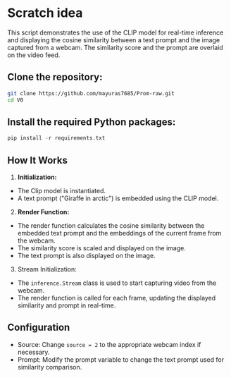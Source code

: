 # Scratch idea
This script demonstrates the use of the CLIP model for real-time inference and displaying the cosine similarity between a text prompt and the image captured from a webcam. The similarity score and the prompt are overlaid on the video feed.

## Clone the repository:

```bash
git clone https://github.com/mayuras7685/Prom-raw.git
cd V0
```

## Install the required Python packages:

```python
pip install -r requirements.txt
```

## How It Works

1. **Initialization:**

- The Clip model is instantiated.
- A text prompt ("Giraffe in arctic") is embedded using the CLIP model.

2. **Render Function:**
- The render function calculates the cosine similarity between the embedded text prompt and the embeddings of the current frame from the webcam.
- The similarity score is scaled and displayed on the image.
- The text prompt is also displayed on the image.

3. Stream Initialization:

- The `inference.Stream` class is used to start capturing video from the webcam.
- The render function is called for each frame, updating the displayed similarity and prompt in real-time.

## Configuration
- Source: Change `source = 2` to the appropriate webcam index if necessary.
- Prompt: Modify the prompt variable to change the text prompt used for similarity comparison.
